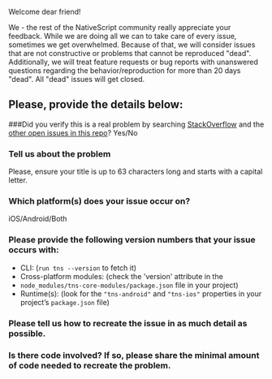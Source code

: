 Welcome dear friend!

We - the rest of the NativeScript community really
appreciate your feedback. While we are doing all we can to take care of every
issue, sometimes we get overwhelmed. Because of that, we will consider issues
that are not constructive or problems that cannot be reproduced "dead".
Additionally, we will treat feature requests or bug reports with unanswered
questions regarding the behavior/reproduction for more than 20 days "dead". All
"dead" issues will get closed.

## Please, provide the details below:

###Did you verify this is a real problem by searching [StackOverflow](http://stackoverflow.com/questions/tagged/nativescript) and the [other open issues in this repo](https://github.com/NativeScript/nativescript/issues)?
Yes/No

### Tell us about the problem
Please, ensure your title is up to 63 characters long and starts with a capital
letter.

### Which platform(s) does your issue occur on?
iOS/Android/Both

### Please provide the following version numbers that your issue occurs with:
- CLI: (`run tns --version` to fetch it)
- Cross-platform modules: (check the 'version' attribute in the
- `node_modules/tns-core-modules/package.json` file in your project)
- Runtime(s): (look for the `"tns-android"` and `"tns-ios"` properties in your
project’s `package.json` file)

### Please tell us how to recreate the issue in as much detail as possible.

### Is there code involved? If so, please share the minimal amount of code needed to recreate the problem.

